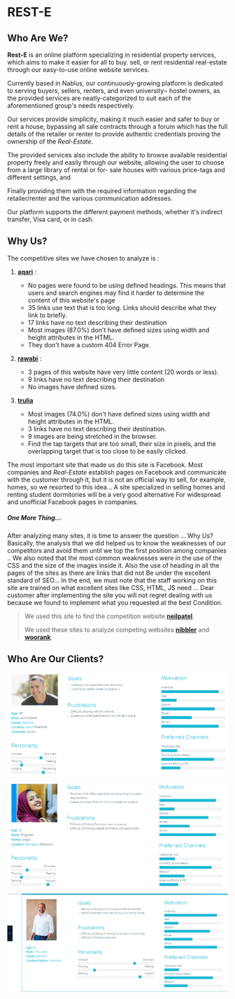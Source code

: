 # REST-E
## Who Are We?

__Rest-E__ is an online platform specializing in residential property
services, which aims to make it easier for all to buy. sell, or rent
residential real-estate through our easy-to-use online website
services.

Currently based in Nablus, our continuously-growing platform is
dedicated to serving buyers, sellers, renters, and even university¬
hostel owners, as the provided services are neatly-categorized to
suit each of the aforementioned group's needs respectively.

Our services provide simplicity, making it much easier and safer to
buy or rent a house, bypassing all sale contracts through a forum
which has the full details of the retailer or renter to provide
authentic credentials proving the ownership of the *Real-Estate*.

The provided services also include the ability to browse available
residential property freely and easily through our website,
allowing the user to choose from a large library of rental or for-
sale houses with various price-tags and different settings, and

Finally providing them with the required information regarding the
retailer/renter and the various communication addresses.

Our platform supports the different payment methods, whether it's
indirect transfer, Visa card, or in cash.

## Why Us?

The competitive sites we have chosen to analyze  is : 
1. __[aqari](http://www.aqari.ps/)__ : 
    - No pages were found to be using defined headings. This means that users and search engines may find it harder to determine the content of this website's page
    - 35 links use text that is too long. Links should describe what they link to briefly.
    - 17 links have no text describing their destination
    - Most images (87.0%) don't have defined sizes using width and height attributes in the HTML.
    - They don't have a custom 404 Error Page.

2. __[rawabi](https://www.rawabi.ps/ar)__ :
    - 3 pages of this website have very little content (20 words or less).
    - 9 links have no text describing their destination
    - No images have defined sizes.

3. __[trulia](https://www.trulia.com/)__
    - Most images (74.0%) don't have defined sizes using width and height attributes in the HTML.
    - 3 links have no text describing their destination.
    - 9 images are being stretched in the browser.
    - Find the tap targets that are too small, their size in pixels, and the overlapping target that is too close to be easily clicked.

The most important site that made us do this site is Facebook.
Most companies and *Real-Estate* establish pages on Facebook and communicate with the customer through it, but it is not an official way to sell, for example, homes, so we resorted to this idea... A site specialized in selling homes and renting student dormitories will be a very good alternative For widespread and unofficial Facebook pages in companies.

##### One More Thing...
After analyzing many sites, it is time to answer the question ... Why Us? Basically, the analysis that we did helped us to know the weaknesses of our competitors and avoid them until we top the first position among companies .. We also noted that the most common weaknesses were in the use of the CSS and the size of the images inside it. Also the use of heading in all the pages of the sites as there are links that did not Be under the excellent standard of SEO... In the end, we must note that the staff working on this site are trained on what excellent sites like CSS, HTML, JS need ... Dear customer after implementing the site you will not regret dealing with us because we found to implement what you requested at the best Condition.

> We used this site to find the competition website __[neilpatel](https://neilpatel.com/)__.
>
> We used these sites to analyze competing websites __[nibbler](https://nibbler.silktide.com/en_US)__ and __[woorank](https://www.woorank.com/)__.

## Who Are Our Clients?
![client1](image/temp1.png)

![client2](image/temp2.png)

![client3](image/temp3.png)
